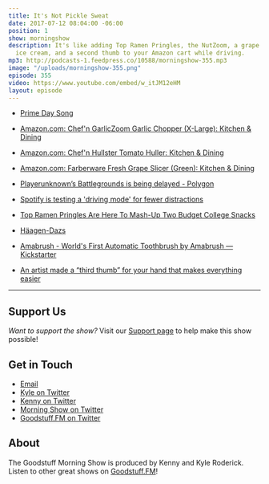 ```yaml
---
title: It's Not Pickle Sweat
date: 2017-07-12 08:04:00 -06:00
position: 1
show: morningshow
description: It's like adding Top Ramen Pringles, the NutZoom, a grape slicer, boozy
  ice cream, and a second thumb to your Amazon cart while driving.
mp3: http://podcasts-1.feedpress.co/10588/morningshow-355.mp3
image: "/uploads/morningshow-355.png"
episode: 355
video: https://www.youtube.com/embed/w_itJM12eHM
layout: episode
---
```


* [Prime Day Song](https://www.dropbox.com/s/e23sfnd6tiat9b3/Prime%20Day.aif?dl=0)

* [Amazon.com: Chef'n GarlicZoom Garlic Chopper (X-Large): Kitchen & Dining](https://www.amazon.com/dp/B00MMQ922W/ref=gbps_img_m-3_62d6_c7adb672?pf_rd_p=ffcb75c7-e01d-4198-b44a-8ee857d262d6&pf_rd_s=merchandised-search-3&pf_rd_t=101&pf_rd_i=14611812011&pf_rd_m=ATVPDKIKX0DER&pf_rd_r=CY1NRM4SHRS06SC38HN9)

* [Amazon.com: Chef'n Hullster Tomato Huller: Kitchen & Dining](https://www.amazon.com/Chefn-102-575-205-Hullster-Tomato-Huller/dp/B00HH7CKK2/ref=pd_rhf_dp_s_cp_3?_encoding=UTF8&pd_rd_i=B00HH7CKK2&pd_rd_r=6DEHDVX2YYYN47EVFAVA&pd_rd_w=g3Pxk&pd_rd_wg=OvcmK&psc=1&refRID=6DEHDVX2YYYN47EVFAVA)

* [Amazon.com: Farberware Fresh Grape Slicer (Green): Kitchen & Dining](https://www.amazon.com/Farberware-Fresh-Grape-Slicer-Green/dp/B00Y8JNROA/ref=pd_rhf_dp_s_cp_1?_encoding=UTF8&pd_rd_i=B00Y8JNROA&pd_rd_r=6DEHDVX2YYYN47EVFAVA&pd_rd_w=g3Pxk&pd_rd_wg=OvcmK&psc=1&refRID=6DEHDVX2YYYN47EVFAVA)

* [Playerunknown’s Battlegrounds is being delayed - Polygon](https://www.polygon.com/2017/7/7/15934272/playerunknowns-battlegrounds-delayed-q4)

* [Spotify is testing a 'driving mode' for fewer distractions](https://www.engadget.com/2017/07/07/spotify-testing-driving-mode/)

* [Top Ramen Pringles Are Here To Mash-Up Two Budget College Snacks](https://www.forbes.com/sites/melissakravitz/2017/07/07/top-ramen-pringles-are-coming/#39e16696a168)

* [Häagen-Dazs](https://www.haagen-dazs.ca/hd-en/#spirits)

* [Amabrush - World's First Automatic Toothbrush by Amabrush — Kickstarter](https://www.kickstarter.com/projects/1071673943/amabrush-worlds-first-automatic-toothbrush)

* [An artist made a “third thumb” for your hand that makes everything easier](https://mic.com/articles/181672/an-artist-made-a-third-thumb-for-your-hand-that-makes-everything-easier#.DzREFiRVN)

---

## Support Us
*Want to support the show?* Visit our [Support page](https://goodstuff.fm/support) to help make this show possible!

## Get in Touch
* [Email](mailto:kyle@goodstuff.fm)
* [Kyle on Twitter](http://twitter.com/dogburps)
* [Kenny on Twitter](http://twitter.com/pizzarobotics)
* [Morning Show on Twitter](http://twitter.com/morningshowam)
* [Goodstuff.FM on Twitter](http://twitter.com/goodstufffm)

## About
The Goodstuff Morning Show is produced by Kenny and Kyle Roderick. Listen to other great shows on [Goodstuff.FM](http://goodstuff.fm/shows)!